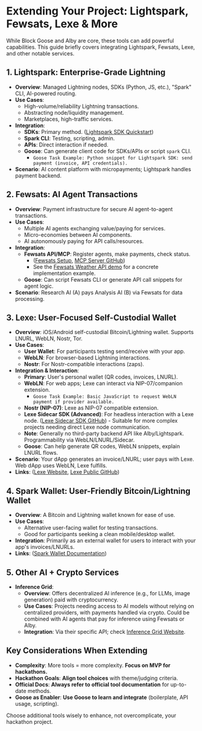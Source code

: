 # Extending Your Project: Lightspark, Fewsats, Lexe & More

While Block Goose and Alby are core, these tools can add powerful capabilities. This guide briefly covers integrating Lightspark, Fewsats, Lexe, and other notable services.

## 1. Lightspark: Enterprise-Grade Lightning

*   **Overview**: Managed Lightning nodes, SDKs (Python, JS, etc.), "Spark" CLI, AI-powered routing.
*   **Use Cases**:
    *   High-volume/reliability Lightning transactions.
    *   Abstracting node/liquidity management.
    *   Marketplaces, high-traffic services.
*   **Integration**:
    *   **SDKs**: Primary method. ([Lightspark SDK Quickstart](https://docs.lightspark.com/lightspark-sdk/quickstart))
    *   **Spark CLI**: Testing, scripting, admin.
    *   **APIs**: Direct interaction if needed.
    *   **Goose**: Can generate client code for SDKs/APIs or script `spark` CLI.
        *   `Goose Task Example: Python snippet for Lightspark SDK: send payment (invoice, API credentials).`
*   **Scenario**: AI content platform with micropayments; Lightspark handles payment backend.

## 2. Fewsats: AI Agent Transactions

*   **Overview**: Payment infrastructure for secure AI agent-to-agent transactions.
*   **Use Cases**:
    *   Multiple AI agents exchanging value/paying for services.
    *   Micro-economies between AI components.
    *   AI autonomously paying for API calls/resources.
*   **Integration**:
    *   **Fewsats API/MCP**: Register agents, make payments, check status.
        *   ([Fewsats Setup](./Setup-Guides/Fewsats-Setup.md), [MCP Server GitHub](https://github.com/Fewsats/fewsats-mcp))
        *   See the [Fewsats Weather API demo](https://github.com/Fewsats/weather-api) for a concrete implementation example.
    *   **Goose**: Can script Fewsats CLI or generate API call snippets for agent logic.
*   **Scenario**: Research AI (A) pays Analysis AI (B) via Fewsats for data processing.

## 3. Lexe: User-Focused Self-Custodial Wallet

*   **Overview**: iOS/Android self-custodial Bitcoin/Lightning wallet. Supports LNURL, WebLN, Nostr, Tor.
*   **Use Cases**:
    *   **User Wallet**: For participants testing send/receive with your app.
    *   **WebLN**: For browser-based Lightning interactions.
    *   **Nostr**: For Nostr-compatible interactions (zaps).
*   **Integration & Interaction**:
    *   **Primary**: User's personal wallet (QR codes, invoices, LNURL).
    *   **WebLN**: For web apps; Lexe can interact via NIP-07/companion extension.
        *   `Goose Task Example: Basic JavaScript to request WebLN payment if provider available.`
    *   **Nostr (NIP-07)**: Lexe as NIP-07 compatible extension.
    *   **Lexe Sidecar SDK (Advanced)**: For headless interaction with a Lexe node. ([Lexe Sidecar SDK GitHub](https://github.com/lexe-app/lexe-sidecar-sdk/)) - Suitable for more complex projects needing direct Lexe node communication.
    *   **Note**: Generally no third-party backend API like Alby/Lightspark. Programmability via WebLN/LNURL/Sidecar.
    *   **Goose**: Can help generate QR codes, WebLN snippets, explain LNURL flows.
*   **Scenario**: Your dApp generates an invoice/LNURL; user pays with Lexe. Web dApp uses WebLN, Lexe fulfills.
*   **Links**: ([Lexe Website](https://lexe.app/), [Lexe Public GitHub](https://github.com/lexe-app/lexe-public))

## 4. Spark Wallet: User-Friendly Bitcoin/Lightning Wallet

*   **Overview**: A Bitcoin and Lightning wallet known for ease of use.
*   **Use Cases**:
    *   Alternative user-facing wallet for testing transactions.
    *   Good for participants seeking a clean mobile/desktop wallet.
*   **Integration**: Primarily as an external wallet for users to interact with your app's invoices/LNURLs.
*   **Links**: ([Spark Wallet Documentation](https://docs.spark.money/wallet/introduction))

## 5. Other AI + Crypto Services

*   **Inference Grid**:
    *   **Overview**: Offers decentralized AI inference (e.g., for LLMs, image generation) paid with cryptocurrency.
    *   **Use Cases**: Projects needing access to AI models without relying on centralized providers, with payments handled via crypto. Could be combined with AI agents that pay for inference using Fewsats or Alby.
    *   **Integration**: Via their specific API; check [Inference Grid Website](https://www.inferencegrid.ai/).

## Key Considerations When Extending

*   **Complexity**: More tools = more complexity. **Focus on MVP for hackathons.**
*   **Hackathon Goals**: **Align tool choices** with theme/judging criteria.
*   **Official Docs**: **Always refer to official tool documentation** for up-to-date methods.
*   **Goose as Enabler**: **Use Goose to learn and integrate** (boilerplate, API usage, scripting).

Choose additional tools wisely to enhance, not overcomplicate, your hackathon project.
